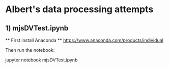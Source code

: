# Albert's data processing attempts

## 1) mjsDVTest.ipynb

** First install Anaconda **
https://www.anaconda.com/products/individual

Then run the notebook:

jupyter notebook mjsDVTest.ipynb



